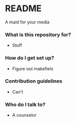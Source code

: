 # README #

A maid for your media

### What is this repository for? ###

* Stuff

### How do I get set up? ###

* Figure out makefiels

### Contribution guidelines ###

* Can't

### Who do I talk to? ###

* A counselor